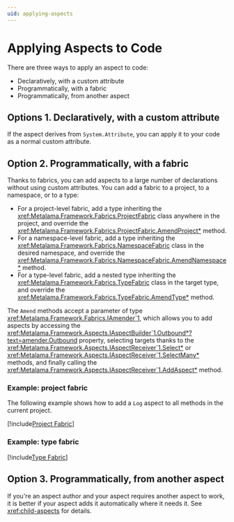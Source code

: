 ```yaml
---
uid: applying-aspects
---
```


# Applying Aspects to Code

There are three ways to apply an aspect to code:

* Declaratively, with a custom attribute
* Programmatically, with a fabric
* Programmatically, from another aspect

## Options 1. Declaratively, with a custom attribute

If the aspect derives from `System.Attribute`, you can apply it to your code as a normal custom attribute.


## Option 2. Programmatically, with a fabric

[comment]: # (TODO: document better)

Thanks to fabrics, you can add aspects to a large number of declarations without using custom attributes. You can add a fabric to a project, to a namespace, or to a type:

* For a project-level fabric, add a type inheriting the <xref:Metalama.Framework.Fabrics.ProjectFabric> class anywhere in the project, and override the <xref:Metalama.Framework.Fabrics.ProjectFabric.AmendProject*> method.
* For a namespace-level fabric, add a type inheriting the <xref:Metalama.Framework.Fabrics.NamespaceFabric> class in the desired namespace, and override the <xref:Metalama.Framework.Fabrics.NamespaceFabric.AmendNamespace*> method. 
* For a type-level fabric, add a nested type inheriting the <xref:Metalama.Framework.Fabrics.TypeFabric> class in the target type, and override the <xref:Metalama.Framework.Fabrics.TypeFabric.AmendType*> method.

The `Amend` methods accept a parameter of type <xref:Metalama.Framework.Fabrics.IAmender`1>, which allows you to add aspects by accessing the <xref:Metalama.Framework.Aspects.IAspectBuilder`1.Outbound*?text=amender.Outbound> property, selecting targets thanks to the <xref:Metalama.Framework.Aspects.IAspectReceiver`1.Select*> or <xref:Metalama.Framework.Aspects.IAspectReceiver`1.SelectMany*>  methods, and finally calling the <xref:Metalama.Framework.Aspects.IAspectReceiver`1.AddAspect*> method.

### Example: project fabric

The following example shows how to add a `Log` aspect to all methods in the current project.

[!include[Project Fabric](../../code/Metalama.Documentation.SampleCode.AspectFramework/ProjectFabric.cs)]

### Example: type fabric

[!include[Type Fabric](../../code/Metalama.Documentation.SampleCode.AspectFramework/TypeFabric.cs)]

## Option 3. Programmatically, from another aspect

If you're an aspect author and your aspect requires another aspect to work, it is better if your aspect adds it automatically where it needs it. See <xref:child-aspects> for details.
